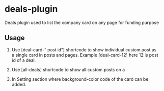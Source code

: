 # deals-plugin
 Deals plugin used to list the company card on any page for funding purpose

## Usage

1. Use [deal-card-” post id”] shortcode to show individual custom post as a single card in posts and pages. Example [deal-card-12] here 12 is post id of a deal.

2. Use [all-deals] shortcode to show all custom posts on a 

3. In Setting section where background-color code of the card can be added.
